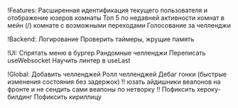 !Features:
Расширенная идентификация текущего пользователя и отображение юзеров комнаты
Топ 5 по недавней активности комнат в мейн (/) комнате с возможными переходами
Голосование за челленджи

!Backend:
Логирование
Проверить таймеры, жрущие память

!UI:
Спрятать меню в бургер
Рандомные челленджи
Переписать useWebsocket
Научить линтер в useLast

!Global:
Добавить челленджей
Ролл челленджей
Дебаг гонки (быстрые изменения состояния без задержок)
!! юзать айдишники веапонов на фронте и не сендить сами веапоны по нетворку !!
Пофиксить хероку-билдинг
Пофиксить кириллицу
